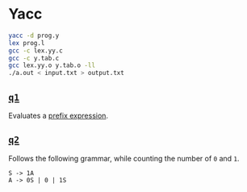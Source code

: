 # Yacc

```bash
yacc -d prog.y
lex prog.l
gcc -c lex.yy.c
gcc -c y.tab.c
gcc lex.yy.o y.tab.o -ll
./a.out < input.txt > output.txt
```

## [`q1`](q1)

Evaluates a [prefix expression](https://en.wikipedia.org/wiki/Polish_notation).

## [`q2`](q2)

Follows the following grammar, while counting the number of `0` and `1`.

```
S -> 1A
A -> 0S | 0 | 1S
```

